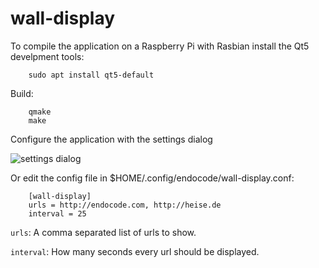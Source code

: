 wall-display
============

To compile the application on a Raspberry Pi with Rasbian install the Qt5 develpment tools:

        sudo apt install qt5-default

Build:

        qmake
        make

Configure the application with the settings dialog

![settings dialog](https://raw.githubusercontent.com/mattthias/wall-display/master/settings.png)

Or edit the config file in $HOME/.config/endocode/wall-display.conf:

        [wall-display]
        urls = http://endocode.com, http://heise.de
        interval = 25

```urls```: A comma separated list of urls to show.

```interval```: How many seconds every url should be displayed.
